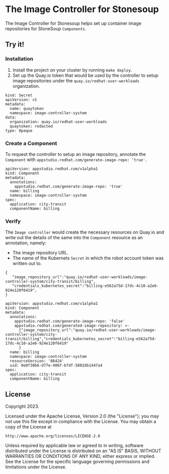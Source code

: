 # The Image Controller for Stonesoup
The Image Controller for Stonesoup helps set up container image repositories for StoneSoup `Components`. 

## Try it!

### Installation

1. Install the project on your cluster by running `make deploy`. 
2. Set up the Quay.io token that would be used by the controller to setup image repositories under the `quay.io/redhat-user-workloads` organization.

```
kind: Secret
apiVersion: v1
metadata:
  name: quaytoken
  namespace: image-controller-system
data:
  organization: quay.io/redhat-user-workloads
  quaytoken: redacted
type: Opaque
```


### Create a Component

To request the controller to setup an image repository, annotate the `Component` with `appstudio.redhat.com/generate-image-repo: 'true'`.


```
apiVersion: appstudio.redhat.com/v1alpha1
kind: Component
metadata:
  annotations:
    appstudio.redhat.com/generate-image-repo: 'true'
  name: billing
  namespace: image-controller-system
spec:
  application: city-transit
  componentName: billing
```

### Verify 

The `Image controller` would create the necessary resources on Quay.io and write out the details of the same into the `Component` resource as an annotation, namely: 

* The image repository URL.
* The name of the Kubernets `Secret` in which the robot account token was written out to.

```
{
   "image_repository_url":"quay.io/redhat-user-workloads/image-controller-system/city-transit/billing",
   "credentials_kubernetes_secret":"billing-e562a75d-17dc-4c10-a2e6-924e120f6419",
}
```

```
apiVersion: appstudio.redhat.com/v1alpha1
kind: Component
metadata:
  annotations:
    appstudio.redhat.com/generate-image-repo: 'false'
    appstudio.redhat.com/generated-image-repository: >-
      {"image_repository_url":"quay.io/redhat-user-workloads/image-controller-system/city-transit/billing","credentials_kubernetes_secret":"billing-e562a75d-17dc-4c10-a2e6-924e120f6419"
      }
  name: billing
  namespace: image-controller-system
  resourceVersion: '86424'
  uid: 0e0f30b6-d77e-406f-bfdf-5802db1447a4
spec:
  application: city-transit
  componentName: billing
```

## License

Copyright 2023.

Licensed under the Apache License, Version 2.0 (the "License");
you may not use this file except in compliance with the License.
You may obtain a copy of the License at

    http://www.apache.org/licenses/LICENSE-2.0

Unless required by applicable law or agreed to in writing, software
distributed under the License is distributed on an "AS IS" BASIS,
WITHOUT WARRANTIES OR CONDITIONS OF ANY KIND, either express or implied.
See the License for the specific language governing permissions and
limitations under the License.

